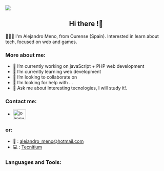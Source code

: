 
<img src="https://www.gitkraken.com/wp-content/uploads/2022/05/Squiggle-Landscape-Desktop-noBadge-02.png" heigth="200px">

<div><h2 align="center">Hi there !👋</h2></div>

🧑🏽‍💻 I'm Alejandro Meno, from Ourense (Spain). Interested in learn about tech, focused on web and games.

<h3>More about me:</h3>

- 🔭 I’m currently working on javaScript + PHP web development
- 🌱 I’m currently learning web development
- 👯 I’m looking to collaborate on 
- 🤔 I’m looking for help with ...
- 💬 Ask me about Interesting tecnologies, I will study it!.

<h3>Contact me:</h3>

- <a href="https://www.linkedin.com/in/alejandromeno" target="blank"><img align="center" src="https://raw.githubusercontent.com/rahuldkjain/github-profile-readme-generator/master/src/images/icons/Social/linked-in-alt.svg" alt="johnnycano" height="30" width="40" /></a>

<h3>or:</h3>

- 📩 : alejandro_meno@hotmail.com
- 💻 : <a href="https://www.tecnitium.com" target="_blank">Tecnitium</a>


<h3>Languages and Tools:</h3>



